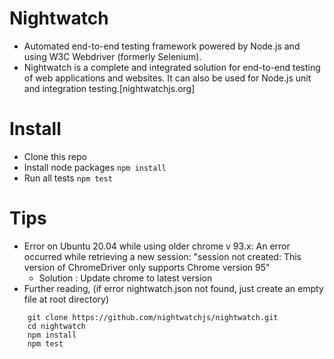 # Nightwatch

- Automated end-to-end testing framework powered by Node.js and using W3C Webdriver (formerly Selenium).
- Nightwatch is a complete and integrated solution for end-to-end testing of web applications and websites. It can also be used for Node.js unit and integration testing.[nightwatchjs.org]

# Install

- Clone this repo
- Install node packages `npm install`
- Run all tests `npm test`

# Tips

- Error on Ubuntu 20.04 while using older chrome v 93.x: An error occurred while retrieving a new session: "session not created: This version of ChromeDriver only supports Chrome version 95"
  - Solution : Update chrome to latest version
- Further reading, (if error nightwatch.json not found, just create an empty file at root directory)

```
    git clone https://github.com/nightwatchjs/nightwatch.git
    cd nightwatch
    npm install
    npm test

```
